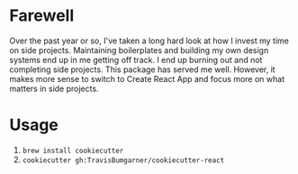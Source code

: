 # Farewell

Over the past year or so, I've taken a long hard look at how I invest my time on side projects. Maintaining boilerplates and building my own design systems end up in me getting off track. I end up burning out and not completing side projects. This package has served me well. However, it makes more sense to switch to Create React App and focus more on what matters in side projects.

# Usage

1. `brew install cookiecutter`
2. `cookiecutter gh:TravisBumgarner/cookiecutter-react`
